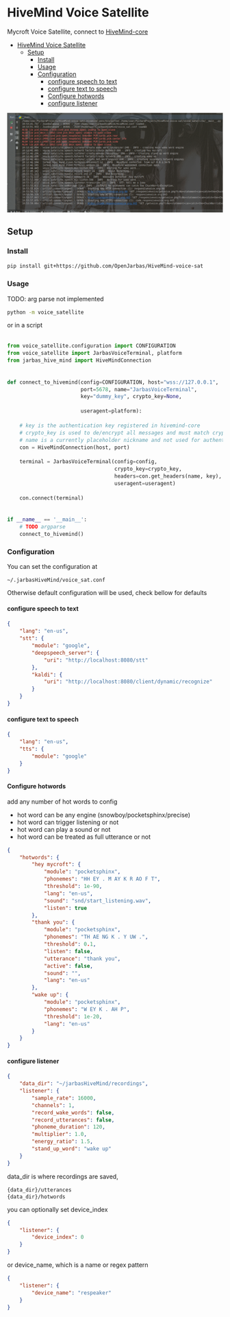 # HiveMind Voice Satellite

Mycroft Voice Satellite, connect to [HiveMind-core](https://github.com/OpenJarbas/HiveMind-core)

- [HiveMind Voice Satellite](#hivemind-voice-satellite)
  * [Setup](#setup)
    + [Install](#install)
    + [Usage](#usage)
    + [Configuration](#configuration)
      - [configure speech to text](#configure-speech-to-text)
      - [configure text to speech](#configure-text-to-speech)
      - [Configure hotwords](#configure-hotwords)
      - [configure listener](#configure-listener)


![](./voice_sat.png)

## Setup

### Install

```bash
pip install git+https://github.com/OpenJarbas/HiveMind-voice-sat
```

### Usage

TODO: arg parse not implemented
```bash
python -m voice_satellite
```

or in a script

```python

from voice_satellite.configuration import CONFIGURATION
from voice_satellite import JarbasVoiceTerminal, platform
from jarbas_hive_mind import HiveMindConnection


def connect_to_hivemind(config=CONFIGURATION, host="wss://127.0.0.1",
                        port=5678, name="JarbasVoiceTerminal",
                        key="dummy_key", crypto_key=None,

                        useragent=platform):
                        
    # key is the authentication key registered in hivemind-core
    # crypto_key is used to de/encrypt all messages and must match crypto-key stored in hivemind-core
    # name is a currently placeholder nickname and not used for authentication
    con = HiveMindConnection(host, port)

    terminal = JarbasVoiceTerminal(config=config,
                                   crypto_key=crypto_key,
                                   headers=con.get_headers(name, key),
                                   useragent=useragent)

    con.connect(terminal)


if __name__ == '__main__':
    # TODO argparse
    connect_to_hivemind()

```
### Configuration

You can set the configuration at
    
    ~/.jarbasHiveMind/voice_sat.conf
    
Otherwise default configuration will be used, check bellow for defaults

#### configure speech to text
```json
{
    "lang": "en-us",
    "stt": {
        "module": "google",
        "deepspeech_server": {
            "uri": "http://localhost:8080/stt"
        },
        "kaldi": {
            "uri": "http://localhost:8080/client/dynamic/recognize"
        }
    }
}
```

#### configure text to speech
```json
{
    "lang": "en-us",
    "tts": {
        "module": "google"
    }
}
```

#### Configure hotwords

add any number of hot words to config
- hot word can be any engine (snowboy/pocketsphinx/precise)
- hot word can trigger listening or not
- hot word can play a sound or not
- hot word can be treated as full utterance or not

```json
{
    "hotwords": {
        "hey mycroft": {
            "module": "pocketsphinx",
            "phonemes": "HH EY . M AY K R AO F T",
            "threshold": 1e-90,
            "lang": "en-us",
            "sound": "snd/start_listening.wav",
            "listen": true
        },
        "thank you": {
            "module": "pocketsphinx",
            "phonemes": "TH AE NG K . Y UW .",
            "threshold": 0.1,
            "listen": false,
            "utterance": "thank you",
            "active": false,
            "sound": "",
            "lang": "en-us"
        },
        "wake up": {
            "module": "pocketsphinx",
            "phonemes": "W EY K . AH P",
            "threshold": 1e-20,
            "lang": "en-us"
        }
    }
}
```

#### configure listener

```json
{
    "data_dir": "~/jarbasHiveMind/recordings",
    "listener": {
        "sample_rate": 16000,
        "channels": 1,
        "record_wake_words": false,
        "record_utterances": false,
        "phoneme_duration": 120,
        "multiplier": 1.0,
        "energy_ratio": 1.5,
        "stand_up_word": "wake up"
    }
}
```
data_dir is where recordings are saved, 

    {data_dir}/utterances
    {data_dir}/hotwords

you can optionally set device_index
```json
{
    "listener": {
        "device_index": 0
    }
}
```  
or device_name, which is a name or regex pattern
```json
{
    "listener": {
        "device_name": "respeaker"
    }
}
```  